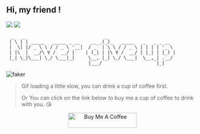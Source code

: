 
<h2>Hi, my friend !</h2>
 
![](https://visitor-badge.glitch.me/badge?page_id=xrkffgg.xrkffgg) ![](http://hits.dwyl.com/xrkffgg/xrkffgg.svg)

```
  _   _                             _                         
 | \ | | _____   _____ _ __    __ _(_)_   _____   _   _ _ __  
 |  \| |/ _ \ \ / / _ \ '__|  / _` | \ \ / / _ \ | | | | '_ \ 
 | |\  |  __/\ V /  __/ |    | (_| | |\ V /  __/ | |_| | |_) |
 |_| \_|\___| \_/ \___|_|     \__, |_| \_/ \___|  \__,_| .__/ 
                              |___/                    |_|    
```

![faker][faker]

> Gif loading a little slow, you can drink a cup of coffee first.
>
> Or You can click on the link below to buy me a cup of coffee to drink with you. 😘

<p align="center">
  <a href="https://www.buymeacoffee.com/xrkffgg" target="_blank">
   <img src="https://cdn.buymeacoffee.com/buttons/default-blue.png" alt="Buy Me A Coffee" height="40" width="180" />
  </a>
</p>

[faker]:https://user-images.githubusercontent.com/29775873/87002357-02b3c580-c1ec-11ea-9da8-38d5b437fbdf.gif
